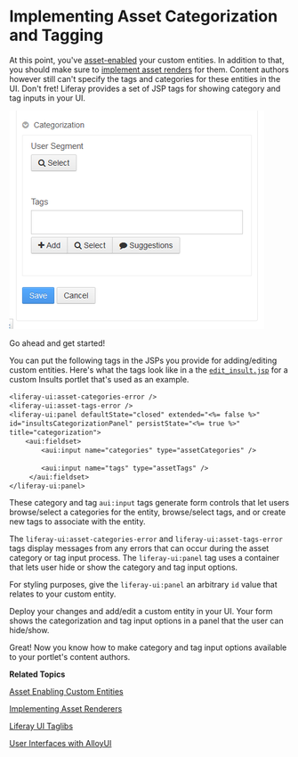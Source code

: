 # Implementing Asset Categorization and Tagging [](id=implementing-asset-categorization-and-tagging)

<!--
Testing Notes:

The starting example portlet for this tutorial is at ...
liferay-docs\develop\tutorials\tutorials-sdk-6.2-ga3\portlets\asset-framework-asset-enable-insults-portlet

On completing this tutorial, the example portlet looks like the portlet at ...
liferay-docs\develop\tutorials\tutorials-sdk-6.2-ga3\portlets\asset-framework-end-insults-portlet

Make sure to read their README files.
-->

At this point, you've [asset-enabled](/develop/tutorials/-/knowledge_base/6-2/adding-updating-and-deleting-assets-for-custom-entities)
your custom entities. In addition to that, you should make sure to [implement asset renders](/develop/learning-paths/-/knowledge_base/6-2/implementing-asset-renderers)
for them. Content authors however still can't specify the tags and categories
for these entities in the UI. Don't fret! Liferay provides a set of JSP tags for
showing category and tag inputs in your UI. 

![Figure 1: Adding category and tag input options lets authors aggregate and label custom entities.](../../images/asset-fw-categories-and-tags-options.png)

Go ahead and get started! 

You can put the following tags in the JSPs you provide for adding/editing custom
entities. Here's what the tags look like in a the [`edit_insult.jsp`](https://github.com/liferay/liferay-docs/blob/6.2.x/develop/tutorials/tutorials-sdk-6.2-ga3/portlets/asset-framework-end-insults-portlet/docroot/html/insult/edit_insult.jsp) 
for a custom Insults portlet that's used as an example. 

    <liferay-ui:asset-categories-error />
    <liferay-ui:asset-tags-error />
    <liferay-ui:panel defaultState="closed" extended="<%= false %>" id="insultsCategorizationPanel" persistState="<%= true %>" title="categorization">
        <aui:fieldset>
            <aui:input name="categories" type="assetCategories" />

            <aui:input name="tags" type="assetTags" />
         </aui:fieldset>
    </liferay-ui:panel>

These category and tag `aui:input` tags generate form controls that let users
browse/select a categories for the entity, browse/select tags, and or create new
tags to associate with the entity. 

The `liferay-ui:asset-categories-error` and `liferay-ui:asset-tags-error` tags
display messages from any errors that can occur during the asset category or tag
input process. The `liferay-ui:panel` tag uses a container that lets user hide
or show the category and tag input options.

For styling purposes, give the `liferay-ui:panel` an arbitrary `id` value that
relates to your custom entity. 

<!--

Until we implement this in a solution portlet, we'll leave it out. - Jim

Once the tags and categories have been entered, you'll want to show them along
with the content of the asset. Here's how to display the tags and categories: 
 
    <label>Categories</label>
    <liferay-ui:asset-categories-summary
        className="<%= insult.getClass().getName() %>"
        classPK="<%= insult.getPrimaryKey() %>"
    />

    <label>Tags</label>
    <liferay-ui:asset-tags-summary
        className="<%= insult.getClass().getName() %>"
        classPK="<%= insult.getPrimaryKey() %>"
    />

You can also support navigation of tags and categories within your portlet by 
specifying a `portletURL` parameter in the JSP tags. Each tag that uses this 
parameter will be a link containing the `portletURL` *and* `tag` or `categoryId` 
parameter value, respectively. To implement this, you need to implement the 
look-up functionality in your portlet code. Do this by reading the values of 
those two parameters and using `AssetEntryService` to query the database for 
entries based on the specified tag or category. 

-->

Deploy your changes and add/edit a custom entity in your UI. Your form shows the
categorization and tag input options in a panel that the user can hide/show. 

Great! Now you know how to make category and tag input options available to your
portlet's content authors. 

**Related Topics**

[Asset Enabling Custom Entities](/learning-paths/-/knowledge_base/6-2/asset-enabling-custom-entities)

[Implementing Asset Renderers](/develop/learning-paths/-/knowledge_base/6-2/implementing-asset-renderers)

[Liferay UI Taglibs](/tutorials/-/knowledge_base/6-2/liferay-ui-taglibs)

[User Interfaces with AlloyUI](/tutorials/-/knowledge_base/6-2/alloyui)
